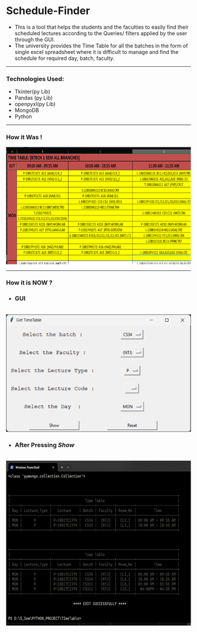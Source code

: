 # Schedule-Finder

 - This is a tool that helps the students and the faculties to easily find their scheduled lectures according to the Queries/
 filters applied by the user through the GUI.
 - The university provides the Time Table for all the batches in the form of single excel spreadsheet where it is difficult to
 manage and  find the schedule for required day, batch, faculty.
-----
### Technologies Used: 

-  Tkinter(py Lib)
-  Pandas (py Lib)
-  openpyxl(py Lib)
-   MongoDB
-   Python
  
-----

### How it Was !
  
<p align = "center">
<!--   <img src = "https://github.com/user-attachments/assets/fd340115-0a0b-4562-aa23-10317cd3a263" height = 500px width = 700px > -->
 <img src = "./img_1.png" height = 320px width = 520px>
<!--   ![image](https://github.com/user-attachments/assets/fd340115-0a0b-4562-aa23-10317cd3a263) -->

</p>

-----
###  How it is NOW  ? 

- ### GUI
<p align  = "center">
<br>  
<!-- <img src = "https://github.com/user-attachments/assets/757446be-43b4-4e39-b6a1-bbdc2a61a713" height = 320px width = 520px> -->
<img src = "./img_2.png" height = 320px width = 520px>
<!--   ![image](https://github.com/user-attachments/assets/757446be-43b4-4e39-b6a1-bbdc2a61a713) -->
</p>

- ### After Pressing *Show*

<p align = "center">
<br> 
<!-- <img src = "https://github.com/user-attachments/assets/56f36a3d-f6d8-43d6-99f6-e8774e4dc47b" height = 450px width = 650px> -->
<!-- ![image](https://github.com/user-attachments/assets/56f36a3d-f6d8-43d6-99f6-e8774e4dc47b) -->
<img src = "./img_3.png" height = 450px width = 650px>

  
</p>

  


